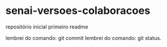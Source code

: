# senai-versoes-colaboracoes
repositório inicial
primeiro readme


lembrei do comando: git commit 
lembrei do comando: git status.
